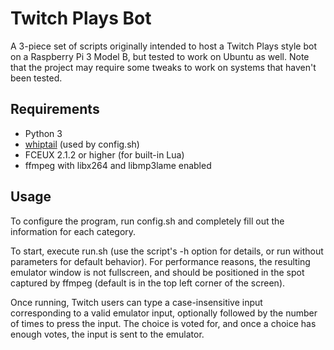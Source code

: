 # Twitch Plays Bot

A 3-piece set of scripts originally intended to host a Twitch Plays style bot on a Raspberry Pi 3 Model B, but tested to work on Ubuntu as well. Note that the project may require some tweaks to work on systems that haven't been tested.

## Requirements

* Python 3
* [whiptail](https://linux.die.net/man/1/whiptail]) (used by config.sh)
* FCEUX 2.1.2 or higher (for built-in Lua)
* ffmpeg with libx264 and libmp3lame enabled

## Usage

To configure the program, run config.sh and completely fill out the information for each category.
        
To start, execute run.sh (use the script's -h option for details, or run without parameters for default behavior). For performance reasons, the resulting emulator window is not fullscreen, and should be positioned in the spot captured by ffmpeg (default is in the top left corner of the screen).

Once running, Twitch users can type a case-insensitive input corresponding to a valid emulator input, optionally followed by the number of times to press the input. The choice is voted for, and once a choice has enough votes, the input is sent to the emulator.
